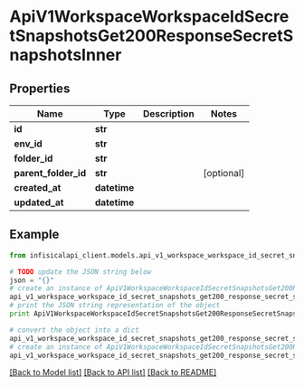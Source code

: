 # ApiV1WorkspaceWorkspaceIdSecretSnapshotsGet200ResponseSecretSnapshotsInner


## Properties
Name | Type | Description | Notes
------------ | ------------- | ------------- | -------------
**id** | **str** |  | 
**env_id** | **str** |  | 
**folder_id** | **str** |  | 
**parent_folder_id** | **str** |  | [optional] 
**created_at** | **datetime** |  | 
**updated_at** | **datetime** |  | 

## Example

```python
from infisicalapi_client.models.api_v1_workspace_workspace_id_secret_snapshots_get200_response_secret_snapshots_inner import ApiV1WorkspaceWorkspaceIdSecretSnapshotsGet200ResponseSecretSnapshotsInner

# TODO update the JSON string below
json = "{}"
# create an instance of ApiV1WorkspaceWorkspaceIdSecretSnapshotsGet200ResponseSecretSnapshotsInner from a JSON string
api_v1_workspace_workspace_id_secret_snapshots_get200_response_secret_snapshots_inner_instance = ApiV1WorkspaceWorkspaceIdSecretSnapshotsGet200ResponseSecretSnapshotsInner.from_json(json)
# print the JSON string representation of the object
print ApiV1WorkspaceWorkspaceIdSecretSnapshotsGet200ResponseSecretSnapshotsInner.to_json()

# convert the object into a dict
api_v1_workspace_workspace_id_secret_snapshots_get200_response_secret_snapshots_inner_dict = api_v1_workspace_workspace_id_secret_snapshots_get200_response_secret_snapshots_inner_instance.to_dict()
# create an instance of ApiV1WorkspaceWorkspaceIdSecretSnapshotsGet200ResponseSecretSnapshotsInner from a dict
api_v1_workspace_workspace_id_secret_snapshots_get200_response_secret_snapshots_inner_from_dict = ApiV1WorkspaceWorkspaceIdSecretSnapshotsGet200ResponseSecretSnapshotsInner.from_dict(api_v1_workspace_workspace_id_secret_snapshots_get200_response_secret_snapshots_inner_dict)
```
[[Back to Model list]](../README.md#documentation-for-models) [[Back to API list]](../README.md#documentation-for-api-endpoints) [[Back to README]](../README.md)


